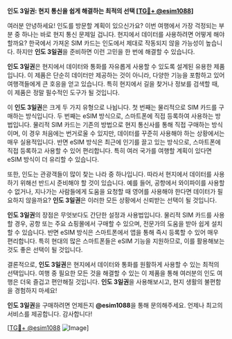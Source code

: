 **인도 3일권: 현지 통신을 쉽게 해결하는 최적의 선택 [[TG💪+ @esim1088](https://t.me/s/esim1088)]**

여러분 안녕하세요! 인도를 방문할 계획이 있으신가요? 이번 여행에서 가장 걱정되는 부분 중 하나는 바로 현지 통신 문제일 겁니다. 현지에서 데이터를 사용하려면 어떻게 해야 할까요? 한국에서 가져온 SIM 카드는 인도에서 제대로 작동되지 않을 가능성이 높습니다. 하지만 **인도 3일권**을 준비하면 이런 고민을 한 번에 해결할 수 있습니다.

**인도 3일권**은 현지에서 데이터와 통화를 자유롭게 사용할 수 있도록 설계된 유용한 제품입니다. 이 제품은 단순히 데이터만 제공하는 것이 아니라, 다양한 기능을 포함하고 있어 여행객들에게 큰 호응을 얻고 있습니다. 특히 현지에서 길을 찾거나 정보를 검색할 때, 이 제품은 정말 필수적인 도구가 될 것입니다.

이 **인도 3일권**은 크게 두 가지 유형으로 나뉩니다. 첫 번째는 물리적으로 SIM 카드를 구매하는 방식입니다. 두 번째는 eSIM 방식으로, 스마트폰에 직접 등록하여 사용하는 방법입니다. 물리적 SIM 카드는 기존의 방법으로 현지 통신사를 통해 직접 구매하는 방식이며, 이 경우 처음에는 번거로울 수 있지만, 데이터를 꾸준히 사용해야 하는 상황에서는 매우 실용적입니다. 반면 eSIM 방식은 최근에 인기를 끌고 있는 방식으로, 스마트폰에 직접 등록하고 사용할 수 있어 편리합니다. 특히 여러 국가를 여행할 계획이 있다면 eSIM 방식이 더 유리할 수 있습니다.

또한, 인도는 관광객들이 많이 찾는 나라 중 하나입니다. 따라서 현지에서 데이터를 사용하기 위해선 반드시 준비해야 할 것이 있습니다. 예를 들어, 공항에서 와이파이를 사용할 수 없거나, 지나가는 사람들에게 도움을 요청할 때 영어를 사용해야 한다면 데이터가 필요하지 않을까요? **인도 3일권**은 이러한 모든 상황에서 신뢰받는 선택이 될 것입니다.

**인도 3일권**의 장점은 무엇보다도 간단한 설정과 사용법입니다. 물리적 SIM 카드를 사용할 경우, 공항 또는 주요 쇼핑몰에서 구매할 수 있으며, 전문가의 도움을 받아 쉽게 설치할 수 있습니다. 반면 eSIM 방식은 스마트폰에서 앱을 통해 즉시 등록할 수 있어 매우 편리합니다. 특히 현대의 많은 스마트폰들은 eSIM 기능을 지원하므로, 이를 활용해보는 것도 좋은 선택이 될 것입니다.

결론적으로, **인도 3일권**은 현지에서 데이터와 통화를 원활하게 사용할 수 있는 최적의 선택입니다. 여행 중 필요한 모든 것을 해결할 수 있는 이 제품을 통해 여러분의 인도 여행은 더욱 즐겁고 편안해질 것입니다. **인도 3일권**을 사용해보시고, 현지 생활의 불편함을 경험하지 마세요!

**인도 3일권**을 구매하려면 언제든지 **@esim1088**을 통해 문의해주세요. 언제나 최고의 서비스를 제공합니다. 감사합니다! 

[[TG💪+ @esim1088](https://t.me/s/esim1088) ![Image](https://i.postimg.cc/Y0z9fWf4/image.png)]